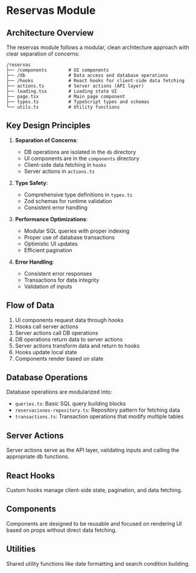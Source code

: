 # Reservas Module

## Architecture Overview

The reservas module follows a modular, clean architecture approach with clear separation of concerns:

```
/reservas
├── /components        # UI components
├── /db                # Data access and database operations
├── /hooks             # React hooks for client-side data fetching
├── actions.ts         # Server actions (API layer)
├── loading.tsx        # Loading state UI
├── page.tsx           # Main page component
├── types.ts           # TypeScript types and schemas
└── utils.ts           # Utility functions
```

## Key Design Principles

1. **Separation of Concerns**:
   - DB operations are isolated in the `db` directory
   - UI components are in the `components` directory
   - Client-side data fetching in `hooks`
   - Server actions in `actions.ts`

2. **Type Safety**:
   - Comprehensive type definitions in `types.ts`
   - Zod schemas for runtime validation
   - Consistent error handling

3. **Performance Optimizations**:
   - Modular SQL queries with proper indexing
   - Proper use of database transactions
   - Optimistic UI updates
   - Efficient pagination

4. **Error Handling**:
   - Consistent error responses
   - Transactions for data integrity
   - Validation of inputs

## Flow of Data

1. UI components request data through hooks
2. Hooks call server actions
3. Server actions call DB operations
4. DB operations return data to server actions
5. Server actions transform data and return to hooks
6. Hooks update local state
7. Components render based on state

## Database Operations

Database operations are modularized into:

- `queries.ts`: Basic SQL query building blocks
- `reservaciones-repository.ts`: Repository pattern for fetching data
- `transactions.ts`: Transaction operations that modify multiple tables

## Server Actions

Server actions serve as the API layer, validating inputs and calling the appropriate db functions.

## React Hooks

Custom hooks manage client-side state, pagination, and data fetching.

## Components

Components are designed to be reusable and focused on rendering UI based on props without direct data fetching.

## Utilities

Shared utility functions like date formatting and search condition building. 